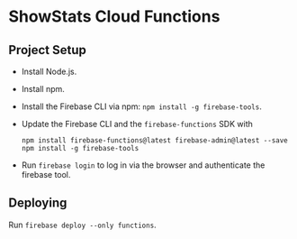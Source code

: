 
# ShowStats Cloud Functions

## Project Setup

- Install Node.js.
- Install npm.
- Install the Firebase CLI via npm: `npm install -g firebase-tools`.
- Update the Firebase CLI and the `firebase-functions` SDK with

  ```
  npm install firebase-functions@latest firebase-admin@latest --save   
  npm install -g firebase-tools
  ```
- Run `firebase login` to log in via the browser and authenticate the firebase tool.

## Deploying

Run `firebase deploy --only functions`.

